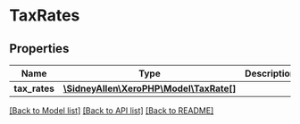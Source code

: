 # TaxRates

## Properties
Name | Type | Description | Notes
------------ | ------------- | ------------- | -------------
**tax_rates** | [**\SidneyAllen\XeroPHP\Model\TaxRate[]**](TaxRate.md) |  | [optional] 

[[Back to Model list]](../README.md#documentation-for-models) [[Back to API list]](../README.md#documentation-for-api-endpoints) [[Back to README]](../README.md)


